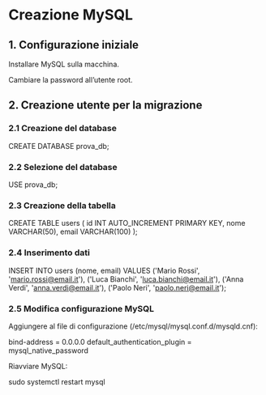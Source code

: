# Creazione MySQL

## 1. Configurazione iniziale

Installare MySQL sulla macchina.

Cambiare la password all’utente root.

## 2. Creazione utente per la migrazione
### 2.1 Creazione del database
CREATE DATABASE prova_db;

### 2.2 Selezione del database
USE prova_db;

### 2.3 Creazione della tabella
CREATE TABLE users (
    id INT AUTO_INCREMENT PRIMARY KEY,
    nome VARCHAR(50),
    email VARCHAR(100)
);

### 2.4 Inserimento dati
INSERT INTO users (nome, email) VALUES
('Mario Rossi', 'mario.rossi@email.it'),
('Luca Bianchi', 'luca.bianchi@email.it'),
('Anna Verdi', 'anna.verdi@email.it'),
('Paolo Neri', 'paolo.neri@email.it');

### 2.5 Modifica configurazione MySQL

Aggiungere al file di configurazione (/etc/mysql/mysql.conf.d/mysqld.cnf):

bind-address = 0.0.0.0
default_authentication_plugin = mysql_native_password


Riavviare MySQL:

sudo systemctl restart mysql

